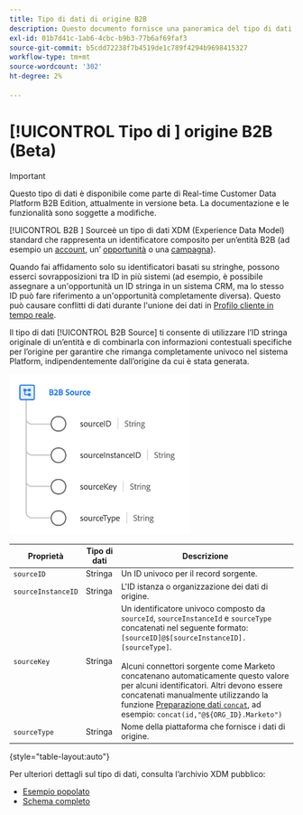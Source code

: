 ```yaml
---
title: Tipo di dati di origine B2B
description: Questo documento fornisce una panoramica del tipo di dati XDM (B2B Source Experience Data Model).
exl-id: 01b7d41c-1ab6-4cbc-b9b3-77b6af69faf3
source-git-commit: b5cdd72238f7b4519de1c789f4294b9698415327
workflow-type: tm+mt
source-wordcount: '302'
ht-degree: 2%

---
```


# [!UICONTROL Tipo di ] origine B2B (Beta)

>[!IMPORTANT]
>
>Questo tipo di dati è disponibile come parte di Real-time Customer Data Platform B2B Edition, attualmente in versione beta. La documentazione e le funzionalità sono soggette a modifiche.

[!UICONTROL B2B ] Sourceè un tipo di dati XDM (Experience Data Model) standard che rappresenta un identificatore composito per un’entità B2B (ad esempio un  [account](../classes/b2b/business-account.md), un’ [opportunità](../classes/b2b/business-opportunity.md) o una  [campagna](../classes/b2b/business-campaign.md)).

Quando fai affidamento solo su identificatori basati su stringhe, possono esserci sovrapposizioni tra ID in più sistemi (ad esempio, è possibile assegnare a un&#39;opportunità un ID stringa in un sistema CRM, ma lo stesso ID può fare riferimento a un&#39;opportunità completamente diversa). Questo può causare conflitti di dati durante l&#39;unione dei dati in [Profilo cliente in tempo reale](../../profile/home.md).

Il tipo di dati [!UICONTROL B2B Source] ti consente di utilizzare l’ID stringa originale di un’entità e di combinarla con informazioni contestuali specifiche per l’origine per garantire che rimanga completamente univoco nel sistema Platform, indipendentemente dall’origine da cui è stata generata.

![Struttura di origine B2B](../images/data-types/b2b-source.png)

| Proprietà | Tipo di dati | Descrizione |
| --- | --- | --- |
| `sourceID` | Stringa | Un ID univoco per il record sorgente. |
| `sourceInstanceID` | Stringa | L&#39;ID istanza o organizzazione dei dati di origine. |
| `sourceKey` | Stringa | Un identificatore univoco composto da `sourceId`, `sourceInstanceId` e `sourceType` concatenati nel seguente formato: `[sourceID]@$[sourceInstanceID].[sourceType]`.<br><br>Alcuni connettori sorgente come Marketo concatenano automaticamente questo valore per alcuni identificatori. Altri devono essere concatenati manualmente utilizzando la funzione [Preparazione dati `concat`](../../data-prep/functions.md#string), ad esempio: `concat(id,"@${ORG_ID}.Marketo")` |
| `sourceType` | Stringa | Nome della piattaforma che fornisce i dati di origine. |

{style=&quot;table-layout:auto&quot;}

Per ulteriori dettagli sul tipo di dati, consulta l’archivio XDM pubblico:

* [Esempio popolato](https://github.com/adobe/xdm/blob/master/components/datatypes/b2b/b2b-source.example.1.json)
* [Schema completo](https://github.com/adobe/xdm/blob/master/components/datatypes/b2b/b2b-source.schema.json)
